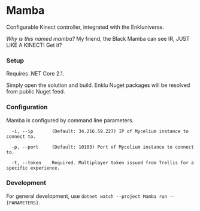# Mamba

Configurable Kinect controller, integrated with the Enkluniverse.

*Why is this named mamba?* My friend, the Black Mamba can see IR, JUST LIKE A KINECT! Get it?


### Setup

Requires .NET Core 2.1.

Simply open the solution and build. Enklu Nuget packages will be resolved from public Nuget feed.

### Configuration

Mamba is configured by command line parameters.

```
  -i, --ip       (Default: 34.216.59.227) IP of Mycelium instance to connect to.

  -p, --port     (Default: 10103) Port of Mycelium instance to connect to.

  -t, --token    Required. Multiplayer token issued from Trellis for a specific experience.
```

### Development

For general development, use `dotnet watch --project Mamba run -- [PARAMETERS]`.
